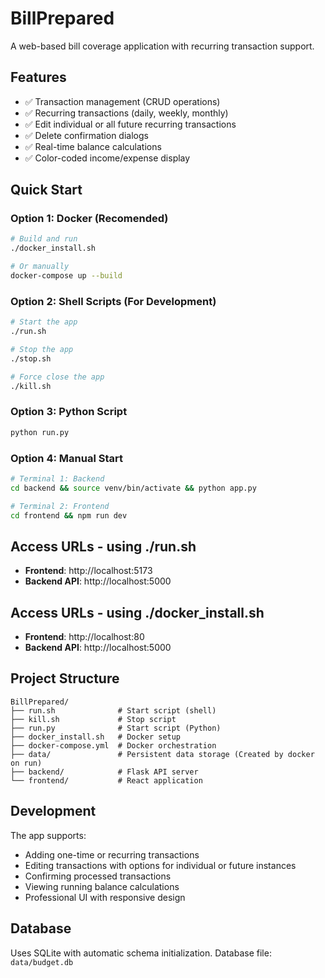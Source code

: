 # BillPrepared

A web-based bill coverage application with recurring transaction support.

## Features

- ✅ Transaction management (CRUD operations)
- ✅ Recurring transactions (daily, weekly, monthly)
- ✅ Edit individual or all future recurring transactions
- ✅ Delete confirmation dialogs
- ✅ Real-time balance calculations
- ✅ Color-coded income/expense display

## Quick Start

### Option 1: Docker (Recomended)

```bash
# Build and run
./docker_install.sh

# Or manually
docker-compose up --build
```

### Option 2: Shell Scripts (For Development) 

```bash
# Start the app
./run.sh

# Stop the app
./stop.sh

# Force close the app
./kill.sh
```

### Option 3: Python Script

```bash
python run.py
```

### Option 4: Manual Start

```bash
# Terminal 1: Backend
cd backend && source venv/bin/activate && python app.py

# Terminal 2: Frontend
cd frontend && npm run dev
```

## Access URLs - using ./run.sh

- **Frontend**: http://localhost:5173
- **Backend API**: http://localhost:5000

## Access URLs - using ./docker_install.sh

- **Frontend**: http://localhost:80
- **Backend API**: http://localhost:5000

## Project Structure

```
BillPrepared/
├── run.sh              # Start script (shell)
├── kill.sh             # Stop script
├── run.py              # Start script (Python)
├── docker_install.sh   # Docker setup
├── docker-compose.yml  # Docker orchestration
├── data/               # Persistent data storage (Created by docker on run)
├── backend/            # Flask API server
└── frontend/           # React application
```

## Development

The app supports:
- Adding one-time or recurring transactions
- Editing transactions with options for individual or future instances
- Confirming processed transactions
- Viewing running balance calculations
- Professional UI with responsive design

## Database

Uses SQLite with automatic schema initialization. Database file: `data/budget.db`
